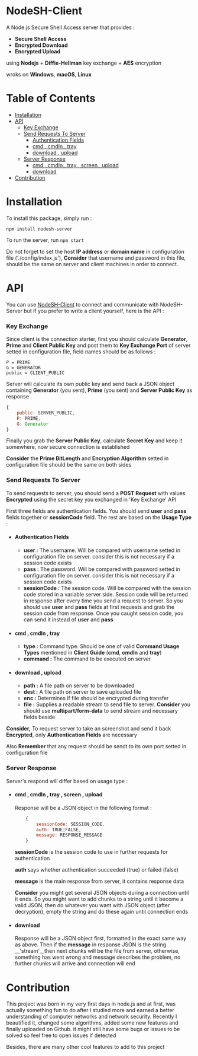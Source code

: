 # NodeSH-Client

A Node.js Secure Shell Access server that provides :
- __Secure Shell Access__ 
- __Encrypted Download__ 
- __Encrypted Upload__

using __Nodejs__ + __Diffie-Hellman__ key exchange + __AES__ encryption

wroks on __Windows__, __macOS__, __Linux__


# Table of Contents

- [Installation](#installation)
- [API](#api)
    - [Key Exchange](#key-exchange)
    - [Send Requests To Server](#send-requests-to-server)
        - [Authentication Fields](#authentication-fields)
        - [cmd , cmdIn , tray](#cmd--cmdin--tray)
        - [download , upload](#download--upload)
    - [Server Response](#server-response)
        - [cmd , cmdIn , tray , screen , upload](#cmd--cmdin--tray--screen--upload)
        - [download](#download)        
- [Contribution](#contribution)

# Installation
To install this package, simply run :

`npm install nodesh-server`

To run the server, run `npm start`

Do not forget to set the host __IP address__ or __domain name__ in configuration file ('./config/index.js'), __Consider__ that username and password in this file, should be the same on server and client machines in order to connect.

# API
You can use [NodeSH-Client](https://www.npmjs.com/package/nodesh-client) to connect and communicate with NodeSH-Server but if you prefer to write a client yourself, here is the API :
### Key Exchange
Since client is the connection starter, first you should calculate  __Generator__, __Prime__ and __Client Public Key__ and post them to __Key Exchange Port__ of server setted in configuration file, field names should be as follows :
```
P = PRIME
G = GENERATOR
public = CLIENT_PUBLIC
```

Server will calculate its own public key and send back a JSON object containing __Generator__ (you sent), __Prime__ (you sent) and __Server Public Key__ as response
```javascript
{
    public: SERVER_PUBLIC,
    P: PRIME,
    G: Generator
}
```

Finally you grab the __Server Public  Key__, calculate __Secret Key__ and  keep it somewhere, now secure connection is established

__Consider__ the  __Prime BitLength__ and __Encryption Algorithm__ setted in configuration file should be the same on both sides
### Send Requests To Server
To send requests to server, you should send a __POST Request__  with values __Encrypted__ using the secret key you exchanged in 'Key Exchange' API

First three fields are authentication fields. You should send __user__ and __pass__ fields together or __sessionCode__ field. The rest are based on the __Usage Type__ :
- #### Authentication Fields
    - __user :__ 
    The username. Will be compared with username setted in configuration file on server. consider this is not necessary if a session code exists
    - __pass :__ 
    The password. Will be compared with password setted in configuration file on server. consider this is not necessary if a session code exists
    - __sessionCode :__ 
    The session code. Will be compared with the session code stored in a variable server side. Session code will be returned in response after every time you send a request to server. So you should use __user__ and __pass__ fields at first requests and grab the session code from response. Once you caught session code, you can send it instead of __user__ and __pass__ 
- #### cmd , cmdIn , tray
    - __type :__ 
    Command type. Should be one of valid __Command Usage Types__ mentioned in __Client Guide__ (__cmd__, __cmdIn__ and __tray__)
    - __command :__ 
    The command to be executed on server
- #### download , upload
    - __path :__ 
    A file path on server to be downloaded
    - __dest :__ 
    A file path on server to save uploaded file
    - __enc :__ 
    Determines if file should be encrypted during transfer
    - __file :__
    Supplies a readable stream to send file to server. __Consider__ you should use __multipart/form-data__ to send stream and necessary fields beside

__Consider,__ To request server to take an screenshot and send it back __Encrypted__, only __Authentication Fields__ are necessary

Also __Remember__ that any request should be sendt to its own port setted in configuration file
### Server Response
Server's respond will differ based on usage type :
- #### cmd , cmdIn , tray , screen , upload
    Response will be a JSON object in the following format :
    ```javascript
        {
            sessionCode: SESSION_CODE,
            auth: TRUE|FALSE,
            message: RESPONSE_MESSAGE
        }
    ```
    
    __sessionCode__ is the session code to use in further requests for authentication

    __auth__ says whether authentication succeeded (true) or failed (false)

    __message__ is the main response from server, it contains response data
    
    __Consider__ you might get several JSON objects during a connection until it ends. So you might want to add chunks to a string until it become a valid JSON, then do whatever you want with JSON object (after decryption), empty the string and do these again until connection ends
- #### download
    Response will be a JSON object first, formatted in the exact same way as above. Then if the __message__ in response JSON is the string __'stream'__then next chunks will be the file from server, otherwise, something has went wrong and message describes the problem, no further chunks will arrive and connection will end


# Contribution
This project was born in my very first days in node.js and at first, was actually something fun to do after I studied more and earned a better understanding of computer networks and network security. Recently I beautified it, changed some algorithms, added some new features and finally uploaded on Github. it might still have some bugs or issues to be solved so feel free to open issues if detected

Besides, there are many other cool features to add to this project

